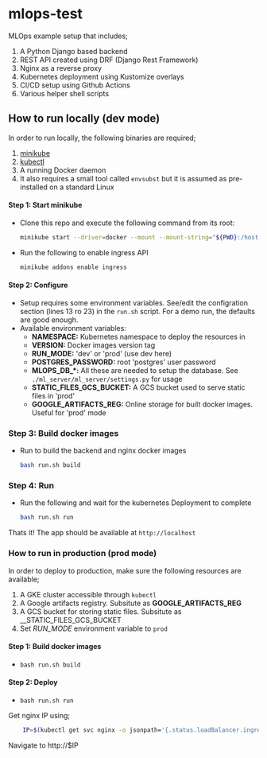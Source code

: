 # mlops-test

MLOps example setup that includes;

1. A Python Django based backend 
2. REST API created using DRF (Django Rest Framework)
3. Nginx as a reverse proxy
3. Kubernetes deployment using Kustomize overlays
4. CI/CD setup using Github Actions
5. Various helper shell scripts


## How to run locally (dev mode)

In order to run locally, the following binaries are required;

1. [minikube](https://minikube.sigs.k8s.io/docs/start/?arch=%2Flinux%2Fx86-64%2Fstable%2Fbinary+download)
2. [kubectl](https://kubectl.docs.kubernetes.io/)
3. A running Docker daemon
3. It also requires a small tool called `envsubst` but it is assumed as
   pre-installed on a standard Linux


#### Step 1: Start minikube
- Clone this repo and execute the following command from its root:

    ```sh
    minikube start --driver=docker --mount --mount-string="${PWD}:/host" --ports=80:80,443:443
    ```
- Run the following to enable ingress API
    ```sh
    minikube addons enable ingress
    ```


#### Step 2: Configure
- Setup requires some environment variables. See/edit the configration section
    (lines 13 ro 23) in the `run.sh` script. For a demo run, the defaults are good enough.
- Available environment variables:
    + __NAMESPACE:__ Kubernetes namespace to deploy the resources in
    + __VERSION:__ Docker images version tag
    + __RUN_MODE:__ 'dev' or 'prod' (use dev here)
    + __POSTGRES_PASSWORD:__ root 'postgres' user password
    + **MLOPS_DB_*:**  All these are needed to setup the database. See
    `./ml_server/ml_server/settings.py` for usage
    + __STATIC_FILES_GCS_BUCKET:__ A GCS bucket used to serve static files in
        'prod'
    + __GOOGLE_ARTIFACTS_REG:__ Online storage for built docker images. Useful
        for 'prod' mode


### Step 3: Build docker images
- Run to build the backend and nginx docker images

    ```sh
    bash run.sh build

    ```


### Step 4: Run
- Run the following and wait for the kubernetes Deployment to complete

    ```sh
    bash run.sh run
    ```


Thats it! The app should be available at `http://localhost`



### How to run in production (prod mode)

In order to deploy to production, make sure the following resources are available;
1. A GKE cluster accessible through `kubectl`
2. A Google artifacts registry. Subsitute as __GOOGLE_ARTIFACTS_REG__
3. A GCS bucket for storing static files. Subsitute as __STATIC_FILES_GCS_BUCKET
4. Set _RUN_MODE_ environment variable to `prod`


#### Step 1: Build docker images
- `bash run.sh build`


#### Step 2: Deploy
- `bash run.sh run`



Get nginx IP using;

```bash
    IP=$(kubectl get svc nginx -o jsonpath='{.status.loadBalancer.ingress[0].ip}')
```

Navigate to http://$IP
